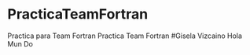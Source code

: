 # PracticaTeamFortran
Practica para Team Fortran
Practica Team Fortran
#Gisela Vizcaino
Hola
Mun
Do
